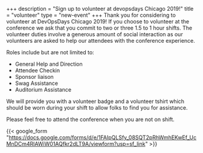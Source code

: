 +++
description = "Sign up to volunteer at devopsdays Chicago 2019!"
title = "volunteer"
type = "new-event"
+++
Thank you for considering to volunteer at DevOpsDays Chicago 2019!   If you choose to volunteer at the conference we ask that you commit to two or three 1.5 to 1 hour shifts.  The volunteer duties involve a generous amount of social interaction as our volunteers are asked to help our attendees with the conference experience.

Roles include but are not limited to:

- General Help and Direction
- Attendee Checkin
- Sponsor liaison
- Swag Assistance
- Auditorium Assistance

We will provide you with a volunteer badge and a volunteer tshirt which should be worn during your shift to allow folks to find you for assistance.

Please feel free to attend the conference when you are not on shift.

{{< google_form "https://docs.google.com/forms/d/e/1FAIpQLSfy_08SQT2pRhWmhEKwEf_UcMnDCm4RlAWiW01AQfkr2dLT9A/viewform?usp=sf_link" >}}